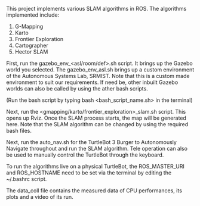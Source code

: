 This project implements various SLAM algorithms in ROS. The algorithms implemented include:
1. G-Mapping
2. Karto
3. Frontier Exploration
4. Cartographer
5. Hector SLAM

First, run the gazebo_env_<asl/room/def>.sh script. It brings up the Gazebo world you selected. The gazebo_env_asl.sh 
brings up a  custom environment of the Autonomous Systems Lab, SRMIST.
Note that this is a custom made environment to suit our requirements.
If need be, other inbuilt Gazebo worlds can also be called by using the ather bash scripts.

(Run the bash script by typing bash <bash_script_name.sh> in the terminal)

Next, run the <gmapping/karto/frontier_exploration>_slam.sh script. 
This opens up Rviz. Once the SLAM process starts, the map will be generated here.
Note that the SLAM algorithm can be changed by using the required bash files.

Next, run the auto_nav.sh for the TurtleBot 3 Burger to Autonomously Navigate throughout and run the SLAM algorithm.
Tele operation can also be used to manually control the TurtleBot through the keyboard.

To run the algorithms live on a physical TurtleBot, the ROS_MASTER_URI and ROS_HOSTNAME need to be set 
via the terminal by editing the ~/.bashrc script.

The data_coll file contains the measured data of CPU performances, its plots and a video of its run.
